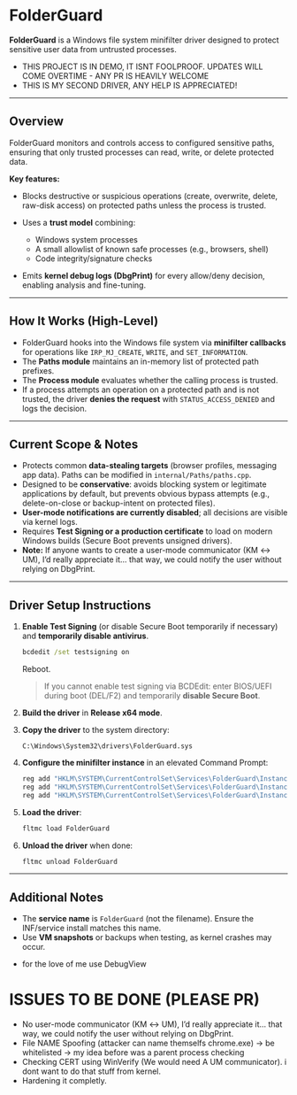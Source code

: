 # FolderGuard

**FolderGuard** is a Windows file system minifilter driver designed to protect sensitive user data from untrusted processes.
- THIS PROJECT IS IN DEMO, IT ISNT FOOLPROOF. UPDATES WILL COME OVERTIME - ANY PR IS HEAVILY WELCOME
- THIS IS MY SECOND DRIVER, ANY HELP IS APPRECIATED!
---

## Overview

FolderGuard monitors and controls access to configured sensitive paths, ensuring that only trusted processes can read, write, or delete protected data.

**Key features:**

* Blocks destructive or suspicious operations (create, overwrite, delete, raw-disk access) on protected paths unless the process is trusted.
* Uses a **trust model** combining:

  * Windows system processes
  * A small allowlist of known safe processes (e.g., browsers, shell)
  * Code integrity/signature checks
* Emits **kernel debug logs (DbgPrint)** for every allow/deny decision, enabling analysis and fine-tuning.

---

## How It Works (High-Level)

* FolderGuard hooks into the Windows file system via **minifilter callbacks** for operations like `IRP_MJ_CREATE`, `WRITE`, and `SET_INFORMATION`.
* The **Paths module** maintains an in-memory list of protected path prefixes.
* The **Process module** evaluates whether the calling process is trusted.
* If a process attempts an operation on a protected path and is not trusted, the driver **denies the request** with `STATUS_ACCESS_DENIED` and logs the decision.

---

## Current Scope & Notes

* Protects common **data-stealing targets** (browser profiles, messaging app data). Paths can be modified in `internal/Paths/paths.cpp`.
* Designed to be **conservative**: avoids blocking system or legitimate applications by default, but prevents obvious bypass attempts (e.g., delete-on-close or backup-intent on protected files).
* **User-mode notifications are currently disabled**; all decisions are visible via kernel logs.
* Requires **Test Signing or a production certificate** to load on modern Windows builds (Secure Boot prevents unsigned drivers).
* **Note:** If anyone wants to create a user-mode communicator (KM ↔️ UM), I’d really appreciate it... that way, we could notify the user without relying on DbgPrint.

---

## Driver Setup Instructions

1. **Enable Test Signing** (or disable Secure Boot temporarily if necessary) and **temporarily disable antivirus**.

   ```cmd
   bcdedit /set testsigning on
   ```

   Reboot.

   > If you cannot enable test signing via BCDEdit: enter BIOS/UEFI during boot (DEL/F2) and temporarily **disable Secure Boot**.

2. **Build the driver** in **Release x64 mode**.

3. **Copy the driver** to the system directory:

   ```text
   C:\Windows\System32\drivers\FolderGuard.sys
   ```

4. **Configure the minifilter instance** in an elevated Command Prompt:

   ```cmd
   reg add "HKLM\SYSTEM\CurrentControlSet\Services\FolderGuard\Instances" /v DefaultInstance /t REG_SZ /d "FolderGuard Instance" /f
   reg add "HKLM\SYSTEM\CurrentControlSet\Services\FolderGuard\Instances\FolderGuard Instance" /v Altitude /t REG_SZ /d "370000" /f
   reg add "HKLM\SYSTEM\CurrentControlSet\Services\FolderGuard\Instances\FolderGuard Instance" /v Flags /t REG_DWORD /d 0 /f
   ```

5. **Load the driver**:

   ```cmd
   fltmc load FolderGuard
   ```

6. **Unload the driver** when done:

   ```cmd
   fltmc unload FolderGuard
   ```

---

## Additional Notes

* The **service name** is `FolderGuard` (not the filename). Ensure the INF/service install matches this name.
* Use **VM snapshots** or backups when testing, as kernel crashes may occur.
- for the love of me use DebugView

# ISSUES TO BE DONE (PLEASE PR)
- No user-mode communicator (KM ↔️ UM), I’d really appreciate it... that way, we could notify the user without relying on DbgPrint.
- File NAME Spoofing (attacker can name themselfs chrome.exe) -> be whitelisted -> my idea before was a parent process checking
- Checking CERT using WinVerify (We would need A UM communicator). i dont want to do that stuff from kernel.
- Hardening it completly.
